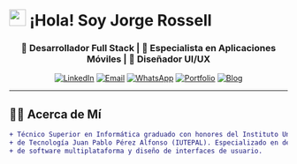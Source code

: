 # <img src="https://media.giphy.com/media/hvRJCLFzcasrR4ia7z/giphy.gif" width="30px"> ¡Hola! Soy Jorge Rossell 

<h3 align="center">🚀 Desarrollador Full Stack | 📱 Especialista en Aplicaciones Móviles | 🎨 Diseñador UI/UX</h3>

<div align="center">
  
[![LinkedIn](https://img.shields.io/badge/-LinkedIn-0077B5?style=for-the-badge&logo=linkedin&logoColor=white)](https://linkedin.com/in/jorgerossell)
[![Email](https://img.shields.io/badge/-Email-D14836?style=for-the-badge&logo=gmail&logoColor=white)](mailto:jorgerossellpestano18@gmail.com)
[![WhatsApp](https://img.shields.io/badge/-WhatsApp-25D366?style=for-the-badge&logo=whatsapp&logoColor=white)](https://wa.me/584241234567?text=Hola%20Jorge,%20vi%20tu%20perfil%20y%20quiero%20consultarte)
[![Portfolio](https://img.shields.io/badge/-Portfolio-6E48AA?style=for-the-badge&logo=google-chrome&logoColor=white)](https://jorgerossell.dev)
[![Blog](https://img.shields.io/badge/-Blog_Tech-FF5722?style=for-the-badge&logo=medium&logoColor=white)](https://blog.jorgerossell.dev)

</div>

---

## **👨‍💻 Acerca de Mí**

```diff
+ Técnico Superior en Informática graduado con honores del Instituto Universitario 
+ de Tecnología Juan Pablo Pérez Alfonso (IUTEPAL). Especializado en desarrollo 
+ de software multiplataforma y diseño de interfaces de usuario.
